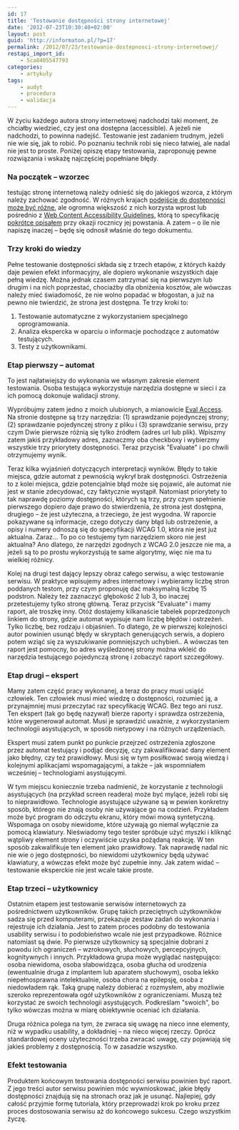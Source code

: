 ```yaml
---
id: 17
title: 'Testowanie dostępności strony internetowej'
date: '2012-07-23T10:30:40+02:00'
layout: post
guid: 'http://informaton.pl/?p=17'
permalink: /2012/07/23/testowanie-dostepnosci-strony-internetowej/
restapi_import_id:
    - 5ca8405547793
categories:
    - artykuły
tags:
    - audyt
    - procedura
    - walidacja
---
```


W życiu każdego autora strony internetowej nadchodzi taki moment, że chciałby wiedzieć, czy jest ona dostępna (accessible). A jeżeli nie nadchodzi, to powinna nadejść. Testowanie jest zadaniem trudnym, jeżeli nie wie się, jak to robić. Po poznaniu technik robi się nieco łatwiej, ale nadal nie jest to proste. Poniżej opiszę etapy testowania, zaproponuję pewne rozwiązania i wskażę najczęściej popełniane błędy.

### Na początek – wzorzec

testując stronę internetową należy odnieść się do jakiegoś wzorca, z którym należy zachować zgodność. W różnych krajach [podejście do dostępności może być różne](https://zadzior.wordpress.com/2010/05/10/dostepnosc-stron-internetowych-w-systemach-prawnych-innych-krajw/), ale ogromna większość z nich korzysta wprost lub pośrednio z [Web Content Accessibility Guidelines](http://www.w3.org/TR/WCAG20/), którą to specyfikację [pokrótce opisałem](https://zadzior.wordpress.com/2009/12/12/wcag-2-0-ma-juz-rok/) przy okazji rocznicy jej powstania. A zatem – o ile nie napiszę inaczej – będę się odnosił właśnie do tego dokumentu.

### Trzy kroki do wiedzy

Pełne testowanie dostępności składa się z trzech etapów, z których każdy daje pewien efekt informacyjny, ale dopiero wykonanie wszystkich daje pełną wiedzę. Można jednak czasem zatrzymać się na pierwszym lub drugim i na nich poprzestać, chociażby dla obniżenia kosztów, ale wówczas należy mieć świadomość, że nie wolno popadać w błogostan, a już na pewno nie twierdzić, że strona jest dostępna. Te trzy kroki to:

1. Testowanie automatyczne z wykorzystaniem specjalnego oprogramowania.
2. Analiza ekspercka w oparciu o informacje pochodzące z automatów testujących.
3. Testy z użytkownikami.

### Etap pierwszy – automat

To jest najłatwiejszy do wykonania we własnym zakresie element testowania. Osoba testująca wykorzystuje narzędzia dostępne w sieci i za ich pomocą dokonuje walidacji strony.

Wypróbujmy zatem jedno z moich ulubionych, a mianowicie [Eval Access](http://sipt07.si.ehu.es/evalaccess2/). Na stronie dostępne są trzy narzędzia: (1) sprawdzanie pojedynczej strony; (2) sprawdzanie pojedynczej strony z pliku i (3) sprawdzanie serwisu, przy czym Dwie pierwsze różnią się tylko źródłem (adres url lub plik). Wpiszmy zatem jakiś przykładowy adres, zaznaczmy oba checkboxy i wybierzmy wszystkie trzy priorytety dostępności. Teraz przycisk "Evaluate" i po chwili otrzymujemy wynik.

Teraz kilka wyjaśnień dotyczących interpretacji wyników. Błędy to takie miejsca, gdzie automat z pewnością wykrył brak dostępności. Ostrzeżenia to z kolei miejsca, gdzie potencjalnie błąd może się pojawić, ale automat nie jest w stanie zdecydować, czy faktycznie wystąpił. Natomiast priorytety to tak naprawdę poziomy dostępności, których są trzy, przy czym spełnienie pierwszego dopiero daje prawo do stwierdzenia, że strona jest dostępna, drugiego – że jest użyteczna, a trzeciego, że jest wygodna. W raporcie pokazywane są informacje, czego dotyczy dany błąd lub ostrzeżenie, a opisy i numery odnoszą się do specyfikacji WCAG 1.0, która nie jest już aktualna. Zaraz… To po co testujemy tym narzędziem skoro nie jest aktualna? Ano dlatego, że narzędzi zgodnych z WCAG 2.0 jeszcze nie ma, a jeżeli są to po prostu wykorzystują te same algorytmy, więc nie ma tu wielkiej różnicy.

Kolej na drugi test dający lepszy obraz całego serwisu, a więc testowanie serwisu. W praktyce wpisujemy adres internetowy i wybieramy liczbę stron poddanych testom, przy czym proponuję dać maksymalną liczbę 15 podstron. Należy też zaznaczyć głębokość 2 lub 3, bo inaczej przetestujemy tylko stronę główną. Teraz przycisk "Evaluate" i mamy raport, ale troszkę inny. Otóż dostajemy kilkanaście tabelek poprzedzonych linkiem do strony, gdzie automat wypisuje nam liczbę błędów i ostrzeżeń. Tylko liczbę, bez rodzaju i objaśnień. To dlatego, że w pierwszej kolejności autor powinien usunąć błędy w skryptach generujących serwis, a dopiero potem wziąć się za wyszukiwanie pomniejszych uchybień.. A wówczas ten raport jest pomocny, bo adres wyśledzonej strony można wkleić do narzędzia testującego pojedynczą stronę i zobaczyć raport szczegółowy.

### Etap drugi – ekspert

Mamy zatem część pracy wykonanej, a teraz do pracy musi usiąść człowiek. Ten człowiek musi mieć wiedzę o dostępności, rozumieć ją, a przynajmniej musi przeczytać raz specyfikację WCAG. Bez tego ani rusz. Ten ekspert (tak go będę nazywał) bierze raporty i sprawdza ostrzeżenia, które wygenerował automat. Musi je sprawdzić uważnie, z wykorzystaniem technologii asystujących, w sposób nietypowy i na różnych urządzeniach.

Ekspert musi zatem punkt po punkcie przejrzeć ostrzeżenia zgłoszone przez automat testujący i podjąć decyzję, czy zakwalifikować dany element jako błędny, czy też prawidłowy. Musi się w tym posiłkować swoją wiedzą i kolejnymi aplikacjami wspomagającymi, a także – jak wspomniałem wcześniej – technologiami asystującymi.

W tym miejscu koniecznie trzeba nadmienić, że korzystanie z technologii asystujących (na przykład screen readera) może być mylące, jeżeli robi się to nieprawidłowo. Technologie asystujące używane są w pewien konkretny sposób, którego nie znają osoby nie używające go na codzień. Przykładem może być program do odczytu ekranu, który mówi mową syntetyczną. Wspomaga on osoby niewidome, które używają go niemal wyłącznie za pomocą klawiatury. Nieświadomy tego tester spróbuje użyć myszki i kliknąć wątpliwy element strony i oczywiście uzyska pożądaną reakcję. W ten sposób zakwalifikuje ten element jako prawidłowy. Tak naprawdę nadal nic nie wie o jego dostępności, bo niewidomi użytkownicy będą używać klawiatury, a wówczas efekt może być zupełnie inny. Jak zatem widać – testowanie eksperckie nie jest wcale takie proste.

### Etap trzeci – użytkownicy

Ostatnim etapem jest testowanie serwisów internetowych za pośrednictwem użytkowników. Grupę takich przeciętnych użytkowników sadza się przed komputerami, przekazuje zestaw zadań do wykonania i rejestruje ich działania. Jest to zatem proces podobny do testowania usability serwisu i to podobieństwo wcale nie jest przypadkowe. Różnice natomiast są dwie. Po pierwsze użytkownicy są specjalnie dobrani z powodu ich ograniczeń – wzrokowych, słuchowych, percepcyjnych, kognitywnych i innych. Przykładowa grupa może wyglądać następująco: osoba niewidoma, osoba słabowidząca, osoba głucha od urodzenia (ewentualnie druga z implantem lub aparatem słuchowym), osoba lekko niepełnosprawna intelektualnie, osoba chora na epilepsję, osoba z niedowładem rąk. Taką grupę należy dobierać z rozmysłem, aby możliwie szeroko reprezentowała ogół użytkowników z ograniczeniami. Muszą też korzystać ze swoich technologii asystujących. Podkreślam "swoich", bo tylko wówczas można w miarę obiektywnie oceniać ich działania.

Druga różnica polega na tym, że zwraca się uwagę na nieco inne elementy, niż w wypadku usability, a dokładniej – na nieco więcej rzeczy. Oprócz standardowej oceny użyteczności trzeba zwracać uwagę, czy pojawiają się jakieś problemy z dostępnością. To w zasadzie wszystko.

### Efekt testowania

Produktem końcowym testowania dostępności serwisu powinien być raport. Z jego treści autor serwisu powinien móc wywnioskować, jakie błędy dostępności znajdują się na stronach oraz jak je usunąć. Najlepiej, gdy całość przyjmie formę tutoriala, który przeprowadzi krok po kroku przez proces dostosowania serwisu aż do końcowego sukcesu. Czego wszystkim życzę.